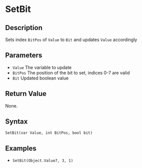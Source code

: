 # SetBit

## Description
Sets index `BitPos` of `Value` to `Bit` and updates `Value` accordingly

## Parameters
- `Value`
The variable to update
- `BitPos`
The position of the bit to set, indices 0-7 are valid
- `Bit`
Updated boolean value

## Return Value
None.

## Syntax
```SetBit(var Value, int BitPos, bool bit)```

## Examples
- ```SetBit(Object.Value7, 3, 1)```